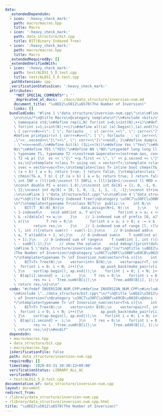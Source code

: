 ```yaml
---
data:
  _extendedDependsOn:
  - icon: ':heavy_check_mark:'
    path: macro/macros.hpp
    title: Macro
  - icon: ':heavy_check_mark:'
    path: data_structure/bit.cpp
    title: BIT(Binary Indexed Tree)
  - icon: ':heavy_check_mark:'
    path: macro/macros.hpp
    title: Macro
  _extendedRequiredBy: []
  _extendedVerifiedWith:
  - icon: ':heavy_check_mark:'
    path: test/ALDS1_5_D.test.cpp
    title: test/ALDS1_5_D.test.cpp
  _pathExtension: cpp
  _verificationStatusIcon: ':heavy_check_mark:'
  attributes:
    '*NOT_SPECIAL_COMMENTS*': ''
    _deprecated_at_docs: ../docs/data_structure/inversion-num.md
    document_title: "\u8EE2\u5012\u6570(The Number of Inversion)"
    links: []
  bundledCode: "#line 1 \"data_structure/inversion-num.cpp\"\n\n\n#line 1 \"macro/macros.hpp\"\
    \n\n\n\n/*\n@title Macro\n@category template\n*/\n#include <bits/stdc++.h>\nusing\
    \ namespace std;\n#define rep(i,N) for(int i=0;i<int(N);++i)\n#define rep1(i,N)\
    \ for(int i=1;i<int(N);++i)\n#define all(a) (a).begin(),(a).end()\n#define print(v)\
    \ { cerr<<#v<<\": [ \"; for(auto _ : v) cerr<<_<<\", \"; cerr<<\"]\"<<endl; }\n\
    #define printpair(v) { cerr<<#v<<\": [ \"; for(auto _ : v) cerr<<\"{\"<<_.first<<\"\
    ,\"<<_.second<<\"}\"<<\", \"; cerr<<\"]\"<<endl; }\n#define dump(x) cerr<<#x<<\"\
    : \"<<x<<endl;\n#define bit(k) (1LL<<(k))\n#define Yes \"Yes\"\n#define No \"\
    No\"\n#define YES \"YES\"\n#define NO \"NO\"\ntypedef long long ll;\n\ntemplate<\
    \ typename T1, typename T2 >\nostream &operator<<(ostream &os, const pair< T1,\
    \ T2 >& p) {\n  os << \"{\" <<p.first << \", \" << p.second << \"}\";\n  return\
    \ os;\n}\ntemplate <class T> using vec = vector<T>;\ntemplate <class T> using\
    \ vvec = vector<vec<T>>;\n\ntemplate<class T> inline bool chmax(T& a, T b) { if\
    \ (a < b) { a = b; return true; } return false; }\ntemplate<class T> inline bool\
    \ chmin(T& a, T b) { if (a > b) { a = b; return true; } return false; }\n\nconst\
    \ int INF = (ll)1e9;\nconst ll INFLL = (ll)1e18+1;\nconst ll MOD = (ll)1e9+7;\n\
    \nconst double PI = acos(-1.0);\n\nconst int dx[8] = {1, 0, -1, 0, 1, -1, -1,\
    \ 1};\nconst int dy[8] = {0, 1, 0, -1, 1, 1, -1, -1};\nconst string dir = \"DRUL\"\
    ;\n\n\n#line 1 \"data_structure/bit.cpp\"\n\n\n#line 4 \"data_structure/bit.cpp\"\
    \n/*\n@title BIT(Binary Indexed Tree)\n@category \u30C7\u30FC\u30BF\u69CB\u9020\
    \n*/\ntemplate<typename T>\nclass BIT{\n  public:\n    int N;\n    vector<T> data;\n\
    \    BIT(T _N):N(_N){\n        data.assign(N+1, 0);\n    };\n    \n    // a is\
    \ 1-indexed\n    void add(int a, T w){\n        for(int x = a; x <= N; x += x\
    \ & -x)data[x] += w;\n    }\n    // 1-indexed sum of prefix [0, a]\n    T sum(int\
    \ a){\n        T res = 0;\n        for(int x = a; x > 0; x -= x & -x)res += data[x];\n\
    \        return res;\n    }\n    // 1-indexed sum of range [l, r]\n    T sum(int\
    \ l, int r){return sum(r) - sum(l-1);}\n\n    // 0-indexed add\n    void add0(int\
    \ a, T w){add(a + 1, w);}\n    // 0-indexed sum\n    T sum0(int a){return sum(a\
    \ + 1);}\n    // 0-indexed sum of range\n    T sum0(int l, int r){return sum0(r)\
    \ - sum0(l-1);}\n    // show the value\n    void debug(){print(data);}\n};\n\n\
    \n#line 5 \"data_structure/inversion-num.cpp\"\n/*\n@title \u8EE2\u5012\u6570\
    (The Number of Inversion)\n@category \u30C7\u30FC\u30BF\u69CB\u9020\n@docs ../docs/data_structure/inversion-num.md\n\
    */\ntemplate<typename T> \nT Inversion_num(vector<T>& v){\n    int N = v.size();\n\
    \    BIT<T> Tree(N);\n    vector<int> B(N);\n    vector<pair<T, int>> ap;\n  \
    \  for(int i = 0; i < N; i++){\n        ap.push_back(make_pair(v[i],i));\n   \
    \ }\n    sort(ap.begin(), ap.end());\n    for(int i = 0; i < N; i++){\n      \
    \  B[ap[i].second] =  i;\n    }\n    T res = 0;\n    for(int i = 0; i < N; i++){\n\
    \        res += i - Tree.sum0(B[i]);\n        Tree.add0(B[i], 1);\n    }\n   \
    \ return res;\n}\n\n"
  code: "#ifndef INVERSION_NUM_CPP\n#define INVERSION_NUM_CPP\n#include \"../macro/macros.hpp\"\
    \n#include \"../data_structure/bit.cpp\"\n/*\n@title \u8EE2\u5012\u6570(The Number\
    \ of Inversion)\n@category \u30C7\u30FC\u30BF\u69CB\u9020\n@docs ../docs/data_structure/inversion-num.md\n\
    */\ntemplate<typename T> \nT Inversion_num(vector<T>& v){\n    int N = v.size();\n\
    \    BIT<T> Tree(N);\n    vector<int> B(N);\n    vector<pair<T, int>> ap;\n  \
    \  for(int i = 0; i < N; i++){\n        ap.push_back(make_pair(v[i],i));\n   \
    \ }\n    sort(ap.begin(), ap.end());\n    for(int i = 0; i < N; i++){\n      \
    \  B[ap[i].second] =  i;\n    }\n    T res = 0;\n    for(int i = 0; i < N; i++){\n\
    \        res += i - Tree.sum0(B[i]);\n        Tree.add0(B[i], 1);\n    }\n   \
    \ return res;\n}\n#endif"
  dependsOn:
  - macro/macros.hpp
  - data_structure/bit.cpp
  - macro/macros.hpp
  isVerificationFile: false
  path: data_structure/inversion-num.cpp
  requiredBy: []
  timestamp: '2020-03-31 20:30:22+09:00'
  verificationStatus: LIBRARY_ALL_AC
  verifiedWith:
  - test/ALDS1_5_D.test.cpp
documentation_of: data_structure/inversion-num.cpp
layout: document
redirect_from:
- /library/data_structure/inversion-num.cpp
- /library/data_structure/inversion-num.cpp.html
title: "\u8EE2\u5012\u6570(The Number of Inversion)"
---
```


